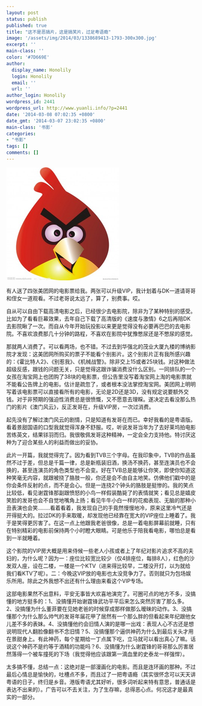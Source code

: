 ```yaml
---
layout: post
status: publish
published: true
title: "这不是恶搞片，这是搞笑片，过足粤语瘾"
image: '/assets/img/2014/03/1338689413-1793-300x300.jpg'
excerpt: ''
main-class: ''
color: '#7D669E'
author:
  display_name: Honolily
  login: Honolily
  email: ''
  url: ''
author_login: Honolily
wordpress_id: 2441
wordpress_url: http://www.yuanli.info/?p=2441
date: '2014-03-08 07:02:35 +0800'
date_gmt: '2014-03-07 23:02:35 +0800'
main-class: '书影'
categories:
- "书影"
tags: []
comments: []
---
```

![yuanli info image](/assets/img/2014/03/1338689413-1793-300x300.jpg)

有人送了四张美团网的电影票给我。两张可以升级VIP，我计划着与DK一道请哥哥和侄女一道观看。不过老哥说太远了，算了，别费事。哎。

自从可以自由下载高清电影之后，已经很少去电影院，除非为了某种特别的感受。比如为了看看巨幕效果，去年自己下载了高清版的《速度与激情》6之后再陪DK去影院瞅了一次。而自从今年开始玩投影以来更是觉得没有必要再巴巴的去电影院。不喜欢浪费那几十分钟的路程，不喜欢在影院中犹豫憋尿还是不憋尿的感觉。

那就两人消费了。可以看两场，也不错。不过去到华强北的茂业大厦九楼的博纳影院才发现：这美团网所购买的票子不能看个别影片。这个别影片正有我所感兴趣的：《霍比特人2》、《别惹我》、《机械战警》。除非交上15或者25块钱。对这种做法超级反感，跟钱的问题无关，只是觉得这跟诈骗消费没什么区别。一同排队的一个女孩在淘宝网上也团购了38块的电影票，但公告里没写着淘宝网上淘的电影票就不能看公告牌上的电影。估计是疏忽了，或者根本没法掌控淘宝网。美团网上明明写着该电影票可以直接看所有的电影，无论是2D还是3D，没有规定说要额外交钱。对于非预期的强迫性消费总是很愤慨，又不愿意去理睬。遂决定去看没那么热门的影片《澳门风云》，反正发哥在，升级VIP房，一次过消费。

起先没有了解过澳门风云的剧情，只是知道有发哥在而已。幸好我看的是粤语版。看着景甜国语的口型我就觉得浑身不舒服。哎，听说发哥当年为了去好莱坞拍电影苦练英文，结果铩羽而归。我很敬佩发哥这种精神，一定会全力支持他。特讨厌这种为了迎合某些人的利益而做出的妥协。

此片一开篇，我就觉得完了。因为看到TVB三个字母。在我印象中，TVB的作品虽然不过于差，但总是千篇一律，总是新瓶装旧酒，换汤不换药，甚至连演员也不会换的，甚至连演员的角色类型也不会变。好在TVB总是能够让你笑，即使你知道这种笑毫无内容，就跟被挠了胳肢一般，你还是会不由自主地笑。仿佛他们戳中的是你会条件反射的点，而不是会心。但是一连挠2个钟头的胳肢是挺惨的。我的笑点比较低，看见谢霆锋那副跟愤怒的小鸟一样假装酷毙了的表情就笑；看见总是嬉皮笑脸的发哥也会不自觉地嘴角上扬；看见牛牛小白一样的花痴表现、无脑的那种小丑表演也会笑........看着看着，我发现自己的手竟然慢慢地冷，原来这里冷气还是开得挺大的。拉过DK的手来取暖，却发现他已经靠在宽大的VIP座位上睡着了。我于是笑得更厉害了。在这一点上他跟我老爸很像，总是一着电影屏幕前就睡，只有在特别精彩的电影前保持两个小时瞪大眼睛。可是他乐于陪我看电影，哪怕总是看到一半就睡着。

这个影院的VIP房大概是用来侍候一些老人小孩或者上了年纪对影片追求不高的夫妇的，为什么呢？因为一：座位比较宽比较少（仅4排座位，每排8人），红色的沙发双人座，设在二楼，一楼是一个KTV（进来得比较早，二楼没开灯，以为就给我们看KTV了呢）。二：今晚这VIP放的电影也太没竞争力了。否则就只为包场娱乐所用。除此之外我想不出还有什么理由来看这个VIP专场。

这部电影果然不出意料，平安无事皆大欢喜地演完了。可圈可点的地方不多，没搞懂的地方挺多的：1、没搞懂开始谢霆锋武功平平后来怎么突然厉害了那么多。2、没搞懂为什么董菲要在见她老爸的时候穿成那样做那么暧昧的动作。3、没搞懂那个为什么那么帅气的发哥年届花甲了居然有一个那么胖的但看起来年纪跟他女儿差不多的表妹。4、没搞懂他约会旧情人演的是哪一出戏：表现人心不古还是想说明现代人翻脸像翻书不念旧情？5、没搞懂那个逼供神药为什么到最后关头才用在景甜身上。有此神药，每个星期给一丁点属下吃，立马就可以看出真心了嘛。话说这个神药不是约等于酒精的功能吗？6、没搞懂为什么谢霆锋的哥哥那么厉害居然落得一个被车撞死的下场（我觉得他应该跟第一滴血里的史泰龙一样强悍）。

太多搞不懂，总结一点：这绝对是一部漫画化的电影。而且是连环画的那种。不过最后心情总是愉快的，吐槽点不多，而且过了一把粤语瘾（其实很怀念可以天天讲粤语的日子，终归是乡音。港版粤语尤其好听，很多词听起来特有意思，普通话是表达不出来的）。广告可以不去关注，为了生存嘛，总得恶心点。何况这才是最真实的一部分。

&nbsp;

&nbsp;

